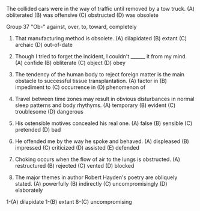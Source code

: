The collided cars were in the way of traffic until removed by a tow truck.
(A) obliterated   (B) was offensive   (C) obstructed    (D) was obsolete



Group 37 "Ob-" against, over, to, toward, completely




1. That manufacturing method is obsolete.
(A) dilapidated   (B) extant    (C) archaic   (D) out-of-date

2. Though I tried to forget the incident, I couldn't ______ it from my mind.
(A) confide   (B) obliterate    (C) object    (D) obey

3. The tendency of the human body to reject foreign matter is the main obstacle to successful tissue transplantation.
(A) factor in     (B) impediment to     (C) occurrence in   (D) phenomenon of 

4. Travel between time zones may result in obvious disturbances in normal sleep patterns and body rhythyms.
(A) temporary   (B) evident   (C) troublesome   (D) dangerous

5. His ostensible motives concealed his real one.
(A) false   (B) sensible    (C) pretended   (D) bad

6. He offended me by the way he spoke and behaved.
(A) displeased    (B) impressed   (C) criticized    (D) assisted    (E) defended

7. Choking occurs when the flow of air to the lungs is obstructed.
(A) restructured    (B) rejected    (C) vented    (D) blocked

8. The major themes in author Robert Hayden's poetry are obliquely stated.
(A) powerfully    (B) indirectly    (C) uncompromisingly    (D) elaborately

1-(A) dilapidate
1-(B) extant
8-(C) uncompromising
